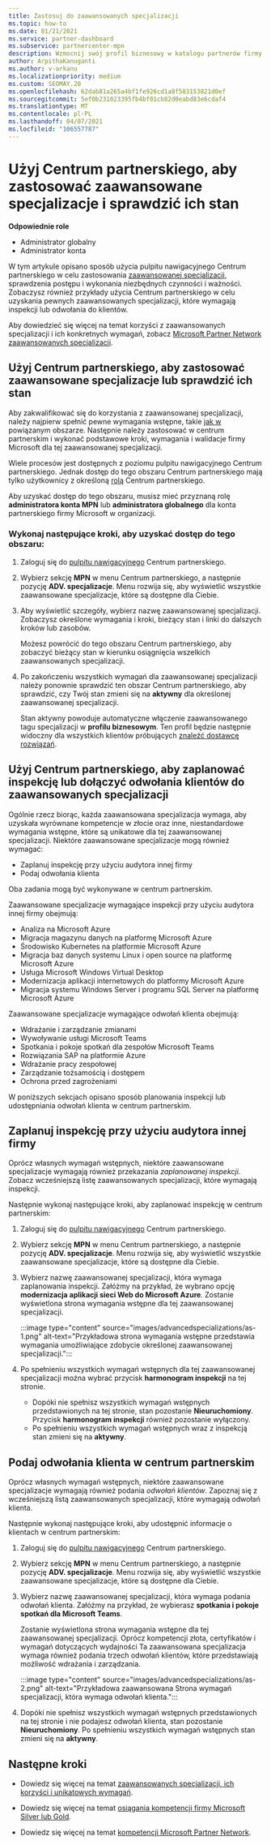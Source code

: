```yaml
---
title: Zastosuj do zaawansowanych specjalizacji
ms.topic: how-to
ms.date: 01/21/2021
ms.service: partner-dashboard
ms.subservice: partnercenter-mpn
description: Wzmocnij swój profil biznesowy w katalogu partnerów firmy Microsoft. Dowiedz się, jak korzystać z usługi Partner Center w celu zastosowania i zdobycia zaawansowanych specjalizacji.
author: ArpithaKanuganti
ms.author: v-arkanu
ms.localizationpriority: medium
ms.custom: SEOMAY.20
ms.openlocfilehash: 62dab81a265a4bf1fe926cd1a8f583153821d0ef
ms.sourcegitcommit: 5ef0b231023395fb4bf01cb82d0eabd83e6cdaf4
ms.translationtype: MT
ms.contentlocale: pl-PL
ms.lasthandoff: 04/07/2021
ms.locfileid: "106557787"
---
```

# <a name="use-partner-center-to-apply-for-advanced-specializations-and-check-their-status"></a>Użyj Centrum partnerskiego, aby zastosować zaawansowane specjalizacje i sprawdzić ich stan

**Odpowiednie role**

- Administrator globalny
- Administrator konta

W tym artykule opisano sposób użycia pulpitu nawigacyjnego Centrum partnerskiego w celu zastosowania [zaawansowanej specjalizacji](advanced-specializations.md), sprawdzenia postępu i wykonania niezbędnych czynności i ważności. Zobaczysz również przykłady użycia Centrum partnerskiego w celu uzyskania pewnych zaawansowanych specjalizacji, które wymagają inspekcji lub odwołania do klientów.

Aby dowiedzieć się więcej na temat korzyści z zaawansowanych specjalizacji i ich konkretnych wymagań, zobacz [Microsoft Partner Network zaawansowanych specjalizacji](https://partner.microsoft.com/membership/advanced-specialization).

## <a name="use-partner-center-to-apply-for-advanced-specializations-or-check-their-status"></a>Użyj Centrum partnerskiego, aby zastosować zaawansowane specjalizacje lub sprawdzić ich stan

Aby zakwalifikować się do korzystania z zaawansowanej specjalizacji, należy najpierw spełnić pewne wymagania wstępne, takie [jak w](https://partner.microsoft.com/membership/competencies) powiązanym obszarze. Następnie należy zastosować w centrum partnerskim i wykonać podstawowe kroki, wymagania i walidacje firmy Microsoft dla tej zaawansowanej specjalizacji.

Wiele procesów jest dostępnych z poziomu pulpitu nawigacyjnego Centrum partnerskiego. Jednak dostęp do tego obszaru Centrum partnerskiego mają tylko użytkownicy z określoną [rolą](permissions-overview.md) Centrum partnerskiego.

Aby uzyskać dostęp do tego obszaru, musisz mieć przyznaną rolę **administratora konta MPN** lub **administratora globalnego** dla konta partnerskiego firmy Microsoft w organizacji.

### <a name="follow-these-steps-to-access-this-area"></a>Wykonaj następujące kroki, aby uzyskać dostęp do tego obszaru:

1. Zaloguj się do [pulpitu nawigacyjnego](https://partner.microsoft.com/dashboard/home) Centrum partnerskiego.

2. Wybierz sekcję **MPN** w menu Centrum partnerskiego, a następnie pozycję **ADV. specjalizacje**. Menu rozwija się, aby wyświetlić wszystkie zaawansowane specjalizacje, które są dostępne dla Ciebie.

3. Aby wyświetlić szczegóły, wybierz nazwę zaawansowanej specjalizacji. Zobaczysz określone wymagania i kroki, bieżący stan i linki do dalszych kroków lub zasobów.

   Możesz powrócić do tego obszaru Centrum partnerskiego, aby zobaczyć bieżący stan w kierunku osiągnięcia wszelkich zaawansowanych specjalizacji.

4. Po zakończeniu wszystkich wymagań dla zaawansowanej specjalizacji należy ponownie sprawdzić ten obszar Centrum partnerskiego, aby sprawdzić, czy Twój stan zmieni się na **aktywny** dla określonej zaawansowanej specjalizacji.

   Stan aktywny powoduje automatyczne włączenie zaawansowanego tagu specjalizacji w **profilu biznesowym**. Ten profil będzie następnie widoczny dla wszystkich klientów próbujących [znaleźć dostawcę rozwiązań](https://www.microsoft.com/solution-providers/home).

## <a name="use-partner-center-to-schedule-an-audit-or-include-customer-references-for-advanced-specializations"></a>Użyj Centrum partnerskiego, aby zaplanować inspekcję lub dołączyć odwołania klientów do zaawansowanych specjalizacji

Ogólnie rzecz biorąc, każda zaawansowana specjalizacja wymaga, aby uzyskała wyrównane kompetencje w złocie oraz inne, niestandardowe wymagania wstępne, które są unikatowe dla tej zaawansowanej specjalizacji. Niektóre zaawansowane specjalizacje mogą również wymagać:

- Zaplanuj inspekcję przy użyciu audytora innej firmy
- Podaj odwołania klienta

Oba zadania mogą być wykonywane w centrum partnerskim.

Zaawansowane specjalizacje wymagające inspekcji przy użyciu audytora innej firmy obejmują:

- Analiza na Microsoft Azure
- Migracja magazynu danych na platformę Microsoft Azure
- Środowisko Kubernetes na platformie Microsoft Azure
- Migracja baz danych systemu Linux i open source na platformę Microsoft Azure
- Usługa Microsoft Windows Virtual Desktop
- Modernizacja aplikacji internetowych do platformy Microsoft Azure
- Migracja systemu Windows Server i programu SQL Server na platformę Microsoft Azure

Zaawansowane specjalizacje wymagające odwołań klienta obejmują:

- Wdrażanie i zarządzanie zmianami
- Wywoływanie usługi Microsoft Teams
- Spotkania i pokoje spotkań dla zespołów Microsoft Teams
- Rozwiązania SAP na platformie Azure
- Wdrażanie pracy zespołowej
- Zarządzanie tożsamością i dostępem
- Ochrona przed zagrożeniami

W poniższych sekcjach opisano sposób planowania inspekcji lub udostępniania odwołań klienta w centrum partnerskim.

## <a name="schedule-an-audit-with-a-third-party-auditor"></a>Zaplanuj inspekcję przy użyciu audytora innej firmy

Oprócz własnych wymagań wstępnych, niektóre zaawansowane specjalizacje wymagają również przekazania *zaplanowanej inspekcji*. Zobacz wcześniejszą listę zaawansowanych specjalizacji, które wymagają inspekcji.

Następnie wykonaj następujące kroki, aby zaplanować inspekcję w centrum partnerskim:

1. Zaloguj się do [pulpitu nawigacyjnego](https://partner.microsoft.com/dashboard/home) Centrum partnerskiego.

2. Wybierz sekcję **MPN** w menu Centrum partnerskiego, a następnie pozycję **ADV. specjalizacje**. Menu rozwija się, aby wyświetlić wszystkie zaawansowane specjalizacje, które są dostępne dla Ciebie.

3. Wybierz nazwę zaawansowanej specjalizacji, która wymaga zaplanowania inspekcji. Załóżmy na przykład, że wybrano opcję **modernizacja aplikacji sieci Web do Microsoft Azure**. Zostanie wyświetlona strona wymagania wstępne dla tej zaawansowanej specjalizacji.

   :::image type="content" source="images/advancedspecializations/as-1.png" alt-text="Przykładowa strona wymagania wstępne przedstawia wymagania umożliwiające zdobycie określonej zaawansowanej specjalizacji.":::

4. Po spełnieniu wszystkich wymagań wstępnych dla tej zaawansowanej specjalizacji można wybrać przycisk **harmonogram inspekcji** na tej stronie.

   - Dopóki nie spełnisz wszystkich wymagań wstępnych przedstawionych na tej stronie, stan pozostanie **Nieuruchomiony**. Przycisk **harmonogram inspekcji** również pozostanie wyłączony. 
   - Po spełnieniu wszystkich wymagań wstępnych wraz z inspekcją stan zmieni się na **aktywny**.

## <a name="provide-customer-references-in-partner-center"></a>Podaj odwołania klienta w centrum partnerskim

Oprócz własnych wymagań wstępnych, niektóre zaawansowane specjalizacje wymagają również podania *odwołań klientów*. Zapoznaj się z wcześniejszą listą zaawansowanych specjalizacji, które wymagają odwołań klienta.

Następnie wykonaj następujące kroki, aby udostępnić informacje o klientach w centrum partnerskim:

1. Zaloguj się do [pulpitu nawigacyjnego](https://partner.microsoft.com/dashboard/home) Centrum partnerskiego.

2. Wybierz sekcję **MPN** w menu Centrum partnerskiego, a następnie pozycję **ADV. specjalizacje**. Menu rozwija się, aby wyświetlić wszystkie zaawansowane specjalizacje, które są dostępne dla Ciebie.

3. Wybierz nazwę zaawansowanej specjalizacji, która wymaga podania odwołań klienta. Załóżmy na przykład, że wybierasz **spotkania i pokoje spotkań dla Microsoft Teams**.

   Zostanie wyświetlona strona wymagania wstępne dla tej zaawansowanej specjalizacji. Oprócz kompetencji złota, certyfikatów i wymagań dotyczących wydajności Ta zaawansowana specjalizacja wymaga również podania trzech odwołań klientów, które przedstawiają możliwość wdrażania i zarządzania.

   :::image type="content" source="images/advancedspecializations/as-2.png" alt-text="Przykładowa zaawansowana Strona wymagań specjalizacji, która wymaga odwołań klienta.":::

4. Dopóki nie spełnisz wszystkich wymagań wstępnych przedstawionych na tej stronie i nie podajesz odwołań klienta, stan pozostanie **Nieuruchomiony**. Po spełnieniu wszystkich wymagań wstępnych stan zmieni się na **aktywny**.

## <a name="next-steps"></a>Następne kroki

- Dowiedz się więcej na temat [zaawansowanych specjalizacji, ich korzyści i unikatowych wymagań](https://partner.microsoft.com/membership/advanced-specialization).

- Dowiedz się więcej na temat [osiągania kompetencji firmy Microsoft Silver lub Gold](learn-about-competencies.md).

- Dowiedz się więcej na temat [kompetencji Microsoft Partner Network](https://partner.microsoft.com/membership/competencies).
